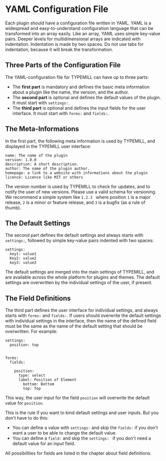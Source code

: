 # YAML Configuration File

Each plugin should have a configuration file written in YAML. YAML is a widespread and easy-to-understand configuration language that can be transformed into an array easily. Like an array, YAML uses simple key-value pairs. Deeper levels for multidimensional arrays are indicated with indentation. Indentation is made by two spaces. Do not use tabs for indentation, because it will break the transformation.

## Three Parts of the Configuration File 

The YAML-configuration file for TYPEMILL can have up to three parts:

- The **first part** is mandatory and defines the basic meta information about a plugin like the name, the version, and the author.
- The **second part** is optional and defines the default values of the plugin. It must start with `settings:`. 
- The **third part** is optional and defines the input fields for the user interface. It must start with `forms:` and `fields:`.

## The Meta-Informations

In the first part, the following meta information is used by TYPEMILL, and displayed in the TYPEMILL user interface:

````
name: The name of the plugin
version: 1.0.0
description: A short description.
author: The name of the plugin author.
homepage: a link to a website with informations about the plugin
licence: Licence like MIT or others
````

The version number is used by TYPEMILL to check for updates, and to notify the user of new versions. Please use a valid schema for versioning. We recommend a simple system like `1.2.3 ` where position `1` is a major release, `2` is a minor or feature release, and `3` is a bugfix (as a rule of thumb).

## The Default Settings

The second part defines the default settings and always starts with `settings:`, followed by simple key-value pairs indented with two spaces:

````
settings:
  key1: value1
  Key2: value2
  key3: value3
````

The default settings are merged into the main settings of TYPEMILL, and are available across the whole platform for plugins and themes. The default settings are overwritten by the individual settings of the user, if present. 

## The Field Definitions

The third part defines the user interface for individual settings, and always starts with `forms:` and `fields:`.  If users should overwrite the default settings with individual settings in the interface, then the name of the defined field must be the same as the name of the default setting that should be overwritten. For example:

````
settings:
  position: top


forms:
  fields:
  
    position:
      type: select
      label: Position of Element
        bottom: Bottom
        top: Top
````

This way, the user input for the field `position` will overwrite the default value for `position`.

This is the rule if you want to bind default settings and user inputs. But you don't have to do this:

* You can define a value with `settings:` and skip the `fields:` if you don't want a user to be able to change the default value.
* You can define a `field:` and skip the `settings: ` if you don't need a default value for an input field. 

All possibilities for fields are listed in the chapter about field definitions.